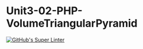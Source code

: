 # Unit3-02-PHP-VolumeTriangularPyramid
[![GitHub's Super Linter](https://github.com/ICS20-Programming-SirineC/Unit3-02-PHP-VolumeTriangularPyramid/workflows/GitHub's%20Super%20Linter/badge.svg)](https://github.com/ICS20-Programming-SirineC/Unit3-02-PHP-VolumeTriangularPyramid/actions)